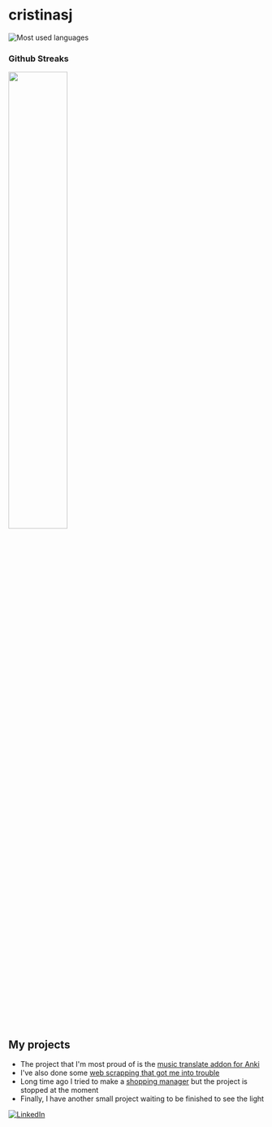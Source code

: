 # cristinasj
![Most used languages](https://github-readme-stats.vercel.app/api/top-langs/?username=Cristinasj&layout=compact&count_private=true)

### Github Streaks
<img src="https://github-readme-streak-stats.herokuapp.com/?user=kritika-pattalam&theme=dark" width="48%" >


## My projects
- The project that I'm most proud of is the [music translate addon for Anki](https://github.com/Cristinasj/musicTranslateAddon) 
- I've also done some [web scrapping that got me into trouble](https://github.com/Cristinasj/SWADhacks) 
- Long time ago I tried to make a [shopping manager](https://github.com/Cristinasj/shoppingManager) but the project is stopped at the moment 
- Finally, I have another small project waiting to be finished to see the light

<a href="https://www.linkedin.com/in/cristina-s%C3%A1nchez-justicia-46028b20a/">![LinkedIn](https://img.shields.io/badge/LinkedIn-0077B5?style=for-the-badge&logo=linkedin&logoColor=white)</a>
